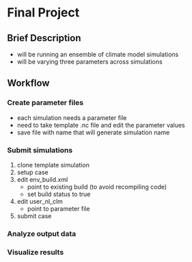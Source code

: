 # Final Project

## Brief Description
 - will be running an ensemble of climate model simulations
 - will be varying three parameters across simulations

## Workflow

### Create parameter files
 - each simulation needs a parameter file
 - need to take template .nc file and edit the parameter values
 - save file with name that will generate simulation name

### Submit simulations
 1) clone template simulation
 2) setup case
 3) edit env_build.xml
      - point to existing build (to avoid recompiling code)
      - set build status to true
 4) edit user_nl_clm
      - point to parameter file
 5) submit case

### Analyze output data

### Visualize results